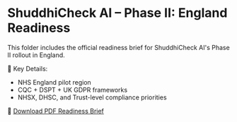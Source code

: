# ShuddhiCheck AI – Phase II: England Readiness

This folder includes the official readiness brief for ShuddhiCheck AI's Phase II rollout in England.

📌 Key Details:
- NHS England pilot region
- CQC + DSPT + UK GDPR frameworks
- NHSX, DHSC, and Trust-level compliance priorities

📄 [Download PDF Readiness Brief](./ShuddhiCheckAI_PhaseII_England_Readiness.pdf)
